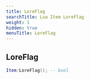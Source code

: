 ```yaml
---
title: LoreFlag
searchTitle: Lua Item LoreFlag
weight: 1
hidden: true
menuTitle: LoreFlag
---
```

## LoreFlag
```lua
Item:LoreFlag(); -- bool
```